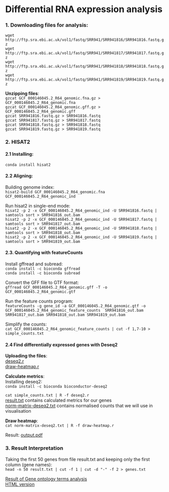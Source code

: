 # Differential RNA expression analysis

### 1. Downloading files for analysis:
`wget http://ftp.sra.ebi.ac.uk/vol1/fastq/SRR941/SRR941816/SRR941816.fastq.gz` \
`wget http://ftp.sra.ebi.ac.uk/vol1/fastq/SRR941/SRR941817/SRR941817.fastq.gz` \
`wget http://ftp.sra.ebi.ac.uk/vol1/fastq/SRR941/SRR941818/SRR941818.fastq.gz` \
`wget http://ftp.sra.ebi.ac.uk/vol1/fastq/SRR941/SRR941819/SRR941819.fastq.gz`

**Unzipping files**: \
`gzcat GCF_000146045.2_R64_genomic.fna.gz > GCF_000146045.2_R64_genomic.fna` \
`gzcat GCF_000146045.2_R64_genomic.gff.gz > GCF_000146045.2_R64_genomic.gff` \
`gzcat SRR941816.fastq.gz > SRR941816.fastq` \
`gzcat SRR941817.fastq.gz > SRR941817.fastq` \
`gzcat SRR941818.fastq.gz > SRR941818.fastq` \
`gzcat SRR941819.fastq.gz > SRR941819.fastq`

### 2. HISAT2

#### 2.1 Installing:
`conda install hisat2`

#### 2.2 Aligning:
Building genome index: \
`hisat2-build GCF_000146045.2_R64_genomic.fna GCF_000146045.2_R64_genomic_ind`

Run hisat2 in single-end mode: \
`hisat2 -p 2 -x GCF_000146045.2_R64_genomic_ind -U SRR941816.fastq | samtools sort > SRR941816_out.bam` \
`hisat2 -p 2 -x GCF_000146045.2_R64_genomic_ind -U SRR941817.fastq | samtools sort > SRR941817_out.bam` \
`hisat2 -p 2 -x GCF_000146045.2_R64_genomic_ind -U SRR941818.fastq | samtools sort > SRR941818_out.bam` \
`hisat2 -p 2 -x GCF_000146045.2_R64_genomic_ind -U SRR941819.fastq | samtools sort > SRR941819_out.bam`

#### 2.3. Quantifying with featureCounts

Install gffread and subread: \
`conda install -c bioconda gffread` \
`conda install -c bioconda subread`

Convert the GFF file to GTF format: \
`gffread GCF_000146045.2_R64_genomic.gff -T -o GCF_000146045.2_R64_genomic.gtf`

Run the feature counts program: \
`featureCounts -g gene_id -a GCF_000146045.2_R64_genomic.gtf -o GCF_000146045.2_R64_genomic_feature_counts  SRR941816_out.bam SRR941817_out.bam SRR941818_out.bam SRR941819_out.bam` 

Simplify the counts: \
`cat GCF_000146045.2_R64_genomic_feature_counts | cut -f 1,7-10 > simple_counts.txt`

#### 2.4 Find differentially expressed genes with Deseq2

**Uploading the files**: \
[deseq2.r](https://github.com/lear-711/Bioinformatics_practice/blob/486f49aa309abc052a002c96b79525bd7a284698/deseq2.r) \
[draw-heatmap.r](https://github.com/lear-711/Bioinformatics_practice/blob/3fcfad3b9dc412bfcbd19f92690a94a26fc9d1eb/draw-heatmap.r)

**Calculate metrics**: \
Installing deseq2: \
`conda install -c bioconda bioconductor-deseq2`

`cat simple_counts.txt | R -f deseq2.r ` \
[result.txt](https://github.com/lear-711/Bioinformatics_practice/blob/9b2a276e0d8a1a91b1501281ca885bc0875556ef/result.txt) contains calculated metrics for our genes \
[norm-matrix-deseq2.txt](https://github.com/lear-711/Bioinformatics_practice/blob/9b2a276e0d8a1a91b1501281ca885bc0875556ef/norm-matrix-deseq2.txt) contains normalised counts that we will use in visualisation

**Draw heatmap**: \
`cat norm-matrix-deseq2.txt | R -f draw-heatmap.r`

Result: [output.pdf](https://github.com/lear-711/Bioinformatics_practice/blob/18dd85278a33ff7777ed610cd7fd1cf368c4e897/output.pdf)

### 3. Result Interpretation

Taking the first 50 genes from file result.txt and keeping only the first column (gene names): \
`head -n 50 result.txt | cut -f 1 | cut -d "-" -f 2 > genes.txt`

[Result of Gene ontology terms analysis](https://github.com/lear-711/Bioinformatics_practice/blob/5e7e97972174cac189375d299c2c2332a3bfb5f7/18837_slimTerms.pdf) \
[HTML version](https://go.princeton.edu/tmp//18837_slimTerms.html)


